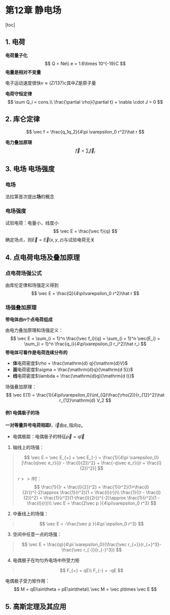 # 第12章 静电场

[toc]

## 1. 电荷

**电荷量子化**
$$
Q = Ne\\
e = 1.6\times 10^{-19}C
$$
**电量是相对不变量**

电子运动速度很快$v\approx (Z/137)c$其中$Z$是原子量

**电荷守恒定律**
$$
\sum Q_i = cons.\\
\frac{\partial \rho}{\partial t} + \nabla \cdot J = 0
$$

## 2. 库仑定律

$$
\vec f = \frac{q_1q_2}{4\pi \varepsilon_0 r^2}\hat r 
$$

**电力叠加原理**
$$
\vec f = \sum_i \vec f_i
$$

## 3. 电场 电场强度

### 电场

法拉第首次提出**场**的概念

### 电场强度

试验电荷：电量小，线度小
$$
\vec E = \frac{\vec f}{q}
$$
确定场点，则$\vec E = \vec E(x, y, z)$与试验电荷无关

## 4. 点电荷电场及叠加原理

### 点电荷场强公式

由库伦定律和场强定义得到
$$
\vec E = \frac{Q}{4\pi\varepsilon_0 r^2}\hat r
$$

### 场强叠加原理

**带电体由$n$个点电荷组成**

由电力叠加原理和场强定义：
$$
\vec E = \sum_{i = 1}^n \frac{\vec f_i}{q} = \sum_{i = 1}^n \vec{E_i} = \sum_{i = 1}^n \frac{q_i}{4\pi\varepsilon_0 r_i^2}\hat r_i
$$
**带电体可看作是电荷连续分布的**

* **体**电荷密度$\rho = \frac{\mathrm{d} q}{\mathrm{d}V}$
* **面**电荷密度$\sigma = \frac{\mathrm{d}q}{\mathrm{d S}}$​
* **线**电荷密度$\lambda = \frac{\mathrm{d}q}{\mathrm{d l}}$

场强叠加原理：
$$
\vec E(1) = \frac{1}{4\pi\varepsilon_0}\int_{Q}\frac{\rho(2)}{r_{12}^2}\hat r_{12}\mathrm{d} V_2
$$

#### 例1 电偶极子的场

**一对等量异号电荷相距$l$**，$\vec l$由$q_{-}$指向$q_{+}$

* 电偶极距：电偶极子的特征$\vec p = q\vec l$

1. 轴线上的场强：

> $$
> \vec E = \vec E_{+} + \vec E_{-} = \frac{1}{4\pi \varepsilon_0}[\frac{q\vec e_r}{(r - \frac{l}{2})^2} + \frac{-q\vec e_r}{(r + \frac{l}{2})^2}]
> $$
>
> $r>>l$时：
> $$
> \frac{1}{(r + \frac{l}{2})^2} = \frac{1}{r^2}(1+\frac{l}{2r})^{-2}\approx \frac{1}{r^2}(1 + \frac{l}{r})\\
> \frac{1}{(r - \frac{l}{2})^2} = \frac{1}{r^2}(1-\frac{l}{2r})^{-2}\approx \frac{1}{r^2}(1 - \frac{l}{r})\\
> \vec E = \frac{2\vec p }{4\pi\varepsilon_0 r^3}
> $$

2. 中垂线上的场强：

> $$
> \vec E = -\frac{\vec p }{4\pi \epsilon_0 r^3}
> $$

3. 空间中任意一点的场强：

> $$
> \vec E = \frac{q}{4\pi \varepsilon_0}(\frac{\vec r_{+}}{r_{+}^3}-\frac{\vec r_{-}}{r_{-}^3})
> $$

4. 电偶极子在均匀外电场中所受力矩

> $$
> F_{+} = qE\\
> F_{-} = -qE
> $$

电偶极子受力矩作用：
$$
M = qEl\sin\theta = pE\sin\theta\\
\vec M = \vec p\times \vec E
$$

## 5. 高斯定理及其应用

